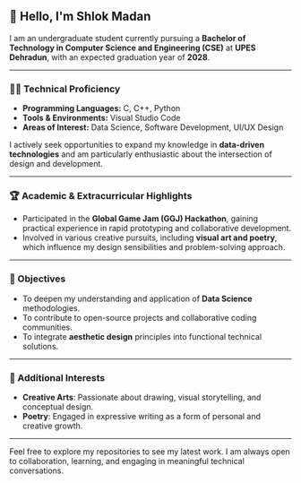 ## 👋 Hello, I'm Shlok Madan

I am an undergraduate student currently pursuing a **Bachelor of Technology in Computer Science and Engineering (CSE)** at **UPES Dehradun**, with an expected graduation year of **2028**.

---

### 👨‍💻 Technical Proficiency

- **Programming Languages:** C, C++, Python  
- **Tools & Environments:** Visual Studio Code  
- **Areas of Interest:** Data Science, Software Development, UI/UX Design  

I actively seek opportunities to expand my knowledge in **data-driven technologies** and am particularly enthusiastic about the intersection of design and development.

---

### 🏆 Academic & Extracurricular Highlights

- Participated in the **Global Game Jam (GGJ) Hackathon**, gaining practical experience in rapid prototyping and collaborative development.
- Involved in various creative pursuits, including **visual art and poetry**, which influence my design sensibilities and problem-solving approach.

---

### 🎯 Objectives

- To deepen my understanding and application of **Data Science** methodologies.
- To contribute to open-source projects and collaborative coding communities.
- To integrate **aesthetic design** principles into functional technical solutions.

---

### 📌 Additional Interests

- **Creative Arts**: Passionate about drawing, visual storytelling, and conceptual design.
- **Poetry**: Engaged in expressive writing as a form of personal and creative growth.

---

Feel free to explore my repositories to see my latest work. I am always open to collaboration, learning, and engaging in meaningful technical conversations.

